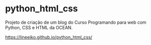 # python_html_css
Projeto de criação de um blog do Curso Programando para web com Python, CSS e HTML da OCEAN.

https://lineeiko.github.io/python_html_css/
